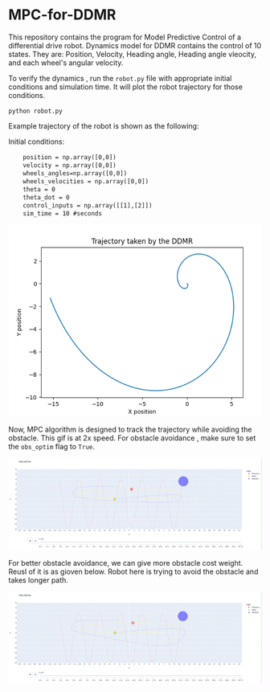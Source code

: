# MPC-for-DDMR
This repository contains the program for Model Predictive Control of a differential drive robot. Dynamics model for DDMR contains the control of 10 states. They are: Position, Velocity, Heading angle, Heading angle vleocity, and each wheel's angular velocity. 

To verify the dynamics , run the `robot.py` file with appropriate initial conditions and simulation time. It will plot the robot trajectory for those conditions. 


``` 
python robot.py
```
Example trajectory of the robot is shown as the following: 

Initial conditions: 

```
    position = np.array([0,0])
    velocity = np.array([0,0])
    wheels_angles=np.array([0,0])
    wheels_velocities = np.array([0,0])
    theta = 0 
    theta_dot = 0 
    control_inputs = np.array([[1],[2]])
    sim_time = 10 #seconds
```

<img src='https://github.com/shivakumar-tekumatla/MPC-for-DDMR/blob/main/example_path.png'/>

Now, MPC algorithm is designed to track the trajectory while avoiding the obstacle. This gif is at 2x speed. For obstacle avoidance , make sure to set the ```obs_optim``` flag to ```True```. 

<img src='https://github.com/shivakumar-tekumatla/MPC-for-DDMR/blob/main/result_1.gif'/>

For better obstacle avoidance, we can give more obstacle cost weight. Reusl of it is as gioven below. Robot here is trying to avoid the obstacle and takes longer path.

<img src='https://github.com/shivakumar-tekumatla/MPC-for-DDMR/blob/main/result_2.gif'/>
